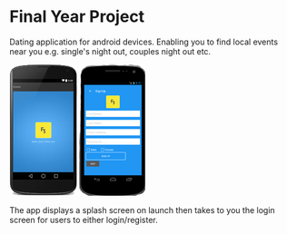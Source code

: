 # Final Year Project
Dating application for android devices. Enabling you to find local events 
near you e.g. single's night out, couples night out etc.

![Alt text](img/splash-screen.png)    ![Alt text](img/register.png)

The app displays a splash screen on launch then takes to you the login screen for users to either login/register. 


